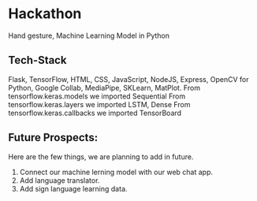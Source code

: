 # Hackathon
Hand gesture, Machine Learning Model in Python

## Tech-Stack
Flask, TensorFlow, HTML, CSS, JavaScript, NodeJS, Express, OpenCV for Python, Google Collab, MediaPipe, SKLearn, MatPlot.
From tensorflow.keras.models we imported Sequential
From tensorflow.keras.layers we imported LSTM, Dense
From tensorflow.keras.callbacks we imported TensorBoard

## Future Prospects:
Here are the few things, we are planning to add in future.
1. Connect our machine lerning model with our web chat app.
2. Add language translator.
3. Add sign language learning data.
